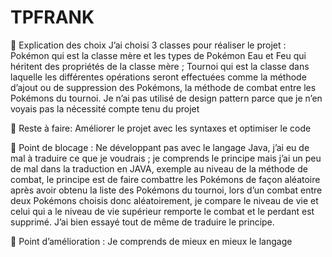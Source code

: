 # TPFRANK

	Explication des choix
J’ai choisi 3 classes pour réaliser le projet : Pokémon qui est la classe mère et les types de Pokémon Eau et Feu qui héritent des propriétés de la classe mère ; Tournoi qui est la classe dans laquelle les différentes opérations seront effectuées comme la méthode d’ajout ou de suppression des Pokémons, la méthode de combat entre les Pokémons du tournoi.
Je n’ai pas utilisé de design pattern parce que je n’en voyais pas la nécessité compte tenu du projet

	Reste à faire:
Améliorer le projet avec les syntaxes et optimiser le code

	Point de blocage :
Ne développant pas avec le langage Java, j’ai eu de mal à traduire ce que je voudrais ; je comprends le principe mais j’ai un peu de mal dans la traduction en JAVA, exemple au niveau de la méthode de combat, le principe est de faire combattre les Pokémons de façon aléatoire après avoir obtenu la liste des Pokémons du tournoi, lors d’un combat entre deux Pokémons choisis donc aléatoirement, je compare le niveau de vie et celui qui a le niveau de vie supérieur remporte le combat et le perdant est supprimé. J’ai bien essayé tout de même de traduire le principe.


	Point d’amélioration :
Je comprends de mieux en mieux le langage
